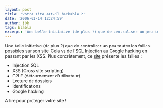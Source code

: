 ```yaml
---
layout: post
title: 'Votre site est-il hackable ?'
date: '2006-01-14 12:24:59'
author: j0k
tags: blabla
excerpt: "Une belle initiative (de plus ?) que de centraliser un peu toutes les failles possibles sur son site. Cela va de l'SQL Injection au Google hacking en passant par les XSS.     \nPlus concrètement, ce [site](http://www.acunetix.com/websitesecurity/) présente les failles :   * Injection SQL   * XSS (Cross site scripting)   * CRLF      …"
---
```


Une belle initiative (de plus ?) que de centraliser un peu toutes les failles possibles sur son site. Cela va de l'SQL Injection au Google hacking en passant par les XSS.
Plus concrètement, ce [site](http://www.acunetix.com/websitesecurity/) présente les failles :
* Injection SQL
* XSS (Cross site scripting)
* CRLF (détournement d'utilisateur)
* Lecture de dossiers
* Identifications
* Google hacking

A lire pour protéger votre site !
